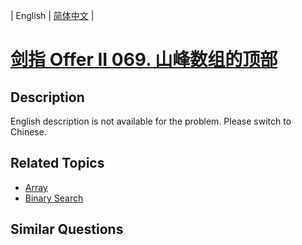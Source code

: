 
| English | [简体中文](README.md) |

# [剑指 Offer II 069. 山峰数组的顶部](https://leetcode-cn.com/problems/B1IidL/)

## Description

<p>English description is not available for the problem. Please switch to Chinese.</p>


## Related Topics

- [Array](https://leetcode-cn.com/tag/array)
- [Binary Search](https://leetcode-cn.com/tag/binary-search)

## Similar Questions


